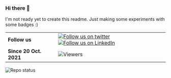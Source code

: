 ### Hi there 👋

I'm not ready yet to create this readme. Just making some experiments with some badges :)

<table>
  <tr>
    <td><strong>Follow us</strong></td>
    <td><a href="https://twitter.com/intent/follow?screen_name=aregtech"><img src="https://img.shields.io/twitter/follow/aregtech.svg?style=social" alt="Follow us on twitter"/></a> &nbsp; <a href="https://www.linkedin.com/company/aregtech/"><img src="https://img.shields.io/badge/LinkedIn-Aregtech-blue?style=flat&logo=linkedin&logoColor=b0c0c0&labelColor=363D44" alt="Follow us on LinkedIn"/></a></td>
  </tr>
  <tr>
    <td><strong>Since 20 Oct. 2021<strong></strong></td>
    <td><img src="https://gpvc.arturio.dev/aregtech" alt="Viewers"/> &nbsp; <!-- img src="https://img.shields.io/github/downloads/aregtech/areg-sdk/total.svg"/ --></td>
  </tr>
</table>

![Repo status](https://github-readme-stats.vercel.app/api?username=aregtech&theme=blue-green)
